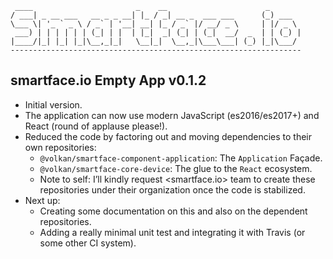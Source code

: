 ```
 ____                       _    __                      _
/ ___| _ __ ___   __ _ _ __| |_ / _| __ _  ___ ___      (_) ___
\___ \| '_ ` _ \ / _` | '__| __| |_ / _` |/ __/ _ \     | |/ _ \
 ___) | | | | | | (_| | |  | |_|  _| (_| | (_|  __/  _  | | (_) |
|____/|_| |_| |_|\__,_|_|   \__|_|  \__,_|\___\___| (_) |_|\___/
-----------------------------------------------------------------
```

## smartface.io Empty App v0.1.2

* Initial version.
* The application can now use modern JavaScript (es2016/es2017+) and React (round of applause please!).
* Reduced the code by factoring out and moving dependencies to their own repositories:
    * `@volkan/smartface-component-application`: The `Application` Façade.
    * `@volkan/smartface-core-device`: The glue to the `React` ecosystem.
    * Note to self: I’ll kindly request <smartface.io> team to create these repositories under their organization once the code is stabilized.
* Next up:
    * Creating some documentation on this and also on the dependent repositories.
    * Adding a really minimal unit test and integrating it with Travis (or some other CI system).